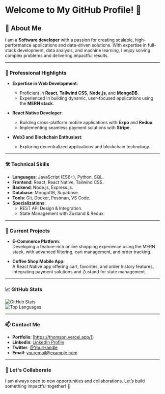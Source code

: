 # Welcome to My GitHub Profile! 👋

## 🚀 About Me  
I am a **Software developer**  with a passion for creating scalable, high-performance applications and data-driven solutions. With expertise in full-stack development, data analysis, and machine learning, I enjoy solving complex problems and delivering impactful results.

---

### 💼 Professional Highlights  
- **Expertise in Web Development**:  
   - Proficient in **React**, **Tailwind CSS**, **Node.js**, and **MongoDB**.  
   - Experienced in building dynamic, user-focused applications using the **MERN stack**.   

- **React Native Developer**:  
   - Building cross-platform mobile applications with **Expo** and **Redux**.  
   - Implementing seamless payment solutions with **Stripe**.  

- **Web3 and Blockchain Enthusiast**:  
   - Exploring decentralized applications and blockchain technology.  

---

### 🛠️ Technical Skills  
- **Languages**: JavaScript (ES6+), Python, SQL.  
- **Frontend**: React, React Native, Tailwind CSS.  
- **Backend**: Node.js, Express.js.  
- **Database**: MongoDB, Supabase.  
- **Tools**: Git, Docker, Postman, VS Code.  
- **Specializations**:  
   - REST API Design & Integration.  
   - State Management with Zustand & Redux.  
   

---

### 🌟 Current Projects  
- **E-Commerce Platform**:  
   Developing a feature-rich online shopping experience using the MERN stack, with advanced filtering, cart management, and order tracking.

- **Coffee Shop Mobile App**:  
   A React Native app offering cart, favorites, and order history features, integrating payment solutions and Zustand for state management.  

---

### 📈 GitHub Stats  
![GitHub Stats](https://github-readme-stats.vercel.app/api?username=Thomson-dev&show_icons=true&theme=default)  
![Top Languages](https://github-readme-stats.vercel.app/api/top-langs/?username=Thomson-dev&layout=compact&theme=default)  

---

### 📫 Contact Me  
- **Portfolio**: [https://thomson.vercel.app/])  
- **LinkedIn**: [LinkedIn Profile](https://linkedin.com/in/your-profile)  
- **Twitter**: [@YourHandle](https://twitter.com/your-profile)  
- **Email**: [youremail@example.com](mailto:youremail@example.com)

---

### 🌱 Let's Collaborate  
I am always open to new opportunities and collaborations. Let’s build something impactful together! 🚀

